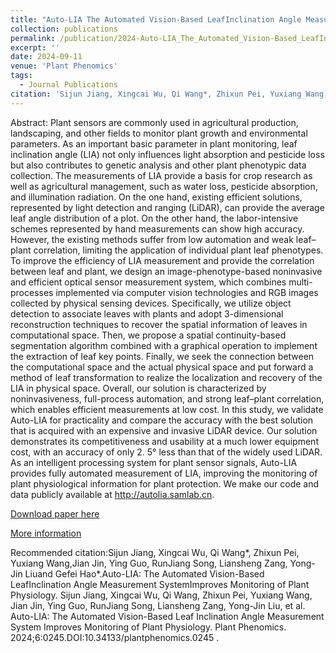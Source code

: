 ```yaml
---
title: "Auto-LIA The Automated Vision-Based LeafInclination Angle Measurement SystemImproves Monitoring of Plant Physiology"
collection: publications
permalink: /publication/2024-Auto-LIA_The_Automated_Vision-Based_LeafInclination_Angle_Measurement_SystemImproves_Monitoring_of_Plant_Physiology
excerpt: ''
date: 2024-09-11
venue: 'Plant Phenomics'
tags:
  - Journal Publications
citation: 'Sijun Jiang, Xingcai Wu, Qi Wang*, Zhixun Pei, Yuxiang Wang,Jian Jin, Ying Guo, RunJiang Song, Liansheng Zang, Yong-Jin Liuand Gefei Hao*.Auto-LIA: The Automated Vision-Based LeafInclination Angle Measurement SystemImproves Monitoring of Plant Physiology. Sijun Jiang, Xingcai Wu, Qi Wang, Zhixun Pei, Yuxiang Wang, Jian Jin, Ying Guo, RunJiang Song, Liansheng Zang, Yong-Jin Liu, et al. Auto-LIA: The Automated Vision-Based Leaf Inclination Angle Measurement System Improves Monitoring of Plant Physiology. Plant Phenomics. 2024;6:0245.DOI:10.34133/plantphenomics.0245.'
---
```


Abstract: Plant sensors are commonly used in agricultural production, landscaping, and other fields to monitor plant growth and environmental parameters. As an important basic parameter in plant monitoring, leaf inclination angle (LIA) not only influences light absorption and pesticide loss but also contributes to genetic analysis and other plant phenotypic data collection. The measurements of LIA provide a basis for crop research as well as agricultural management, such as water loss, pesticide absorption, and illumination radiation. On the one hand, existing efficient solutions, represented by light detection and ranging (LiDAR), can provide the average leaf angle distribution of a plot. On the other hand, the labor-intensive schemes represented by hand measurements can show high accuracy. However, the existing methods suffer from low automation and weak leaf–plant correlation, limiting the application of individual plant leaf phenotypes. To improve the efficiency of LIA measurement and provide the correlation between leaf and plant, we design an image-phenotype-based noninvasive and efficient optical sensor measurement system, which combines multi-processes implemented via computer vision technologies and RGB images collected by physical sensing devices. Specifically, we utilize object detection to associate leaves with plants and adopt 3-dimensional reconstruction techniques to recover the spatial information of leaves in computational space. Then, we propose a spatial continuity-based segmentation algorithm combined with a graphical operation to implement the extraction of leaf key points. Finally, we seek the connection between the computational space and the actual physical space and put forward a method of leaf transformation to realize the localization and recovery of the LIA in physical space. Overall, our solution is characterized by noninvasiveness, full-process automation, and strong leaf–plant correlation, which enables efficient measurements at low cost. In this study, we validate Auto-LIA for practicality and compare the accuracy with the best solution that is acquired with an expensive and invasive LiDAR device. Our solution demonstrates its competitiveness and usability at a much lower equipment cost, with an accuracy of only 2. 5° less than that of the widely used LiDAR. As an intelligent processing system for plant sensor signals, Auto-LIA provides fully automated measurement of LIA, improving the monitoring of plant physiological information for plant protection. We make our code and data publicly available at http://autolia.samlab.cn.



[Download paper here](http://yongjinliu.github.io/files/2024-Auto-LIA_The_Automated_Vision-Based_LeafInclination_Angle_Measurement_SystemImproves_Monitoring_of_Plant_Physiology.pdf)


[More information](https://cg.cs.tsinghua.edu.cn/people/~Yongjin/Yongjin.htm)

Recommended citation:Sijun Jiang, Xingcai Wu, Qi Wang*, Zhixun Pei, Yuxiang Wang,Jian Jin, Ying Guo, RunJiang Song, Liansheng Zang, Yong-Jin Liuand Gefei Hao*.Auto-LIA: The Automated Vision-Based LeafInclination Angle Measurement SystemImproves Monitoring of Plant Physiology. Sijun Jiang, Xingcai Wu, Qi Wang, Zhixun Pei, Yuxiang Wang, Jian Jin, Ying Guo, RunJiang Song, Liansheng Zang, Yong-Jin Liu, et al. Auto-LIA: The Automated Vision-Based Leaf Inclination Angle Measurement System Improves Monitoring of Plant Physiology. Plant Phenomics. 2024;6:0245.DOI:10.34133/plantphenomics.0245 .





